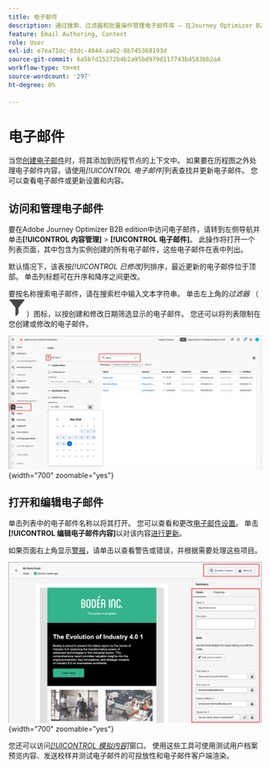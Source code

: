 ```yaml
---
title: 电子邮件
description: 通过搜索、过滤器和批量操作管理电子邮件库 — 在Journey Optimizer B2B edition中编辑内容、设置并测试历程外部的电子邮件。
feature: Email Authoring, Content
role: User
exl-id: e7ea71dc-83dc-4044-aa02-8b745368193d
source-git-commit: 6a5bfd15272b4b2a95bd979d117743b4583bb2a4
workflow-type: tm+mt
source-wordcount: '297'
ht-degree: 0%

---
```


# 电子邮件

当您[创建电子邮件](./add-email.md)时，将其添加到历程节点的上下文中。 如果要在历程图之外处理电子邮件内容，请使用&#x200B;_[!UICONTROL 电子邮件]_&#x200B;列表查找并更新电子邮件。 您可以查看电子邮件或更新设置和内容。

## 访问和管理电子邮件

要在Adobe Journey Optimizer B2B edition中访问电子邮件，请转到左侧导航并单击&#x200B;**[!UICONTROL 内容管理]** > **[!UICONTROL 电子邮件]**。 此操作将打开一个列表页面，其中包含为实例创建的所有电子邮件，这些电子邮件在表中列出。

默认情况下，该表按&#x200B;_[!UICONTROL 已修改]_&#x200B;列排序，最近更新的电子邮件位于顶部。 单击列标题可在升序和降序之间更改。

要按名称搜索电子邮件，请在搜索栏中输入文本字符串。 单击左上角的&#x200B;_过滤器_ （![过滤器图标](../assets/do-not-localize/icon-filter.svg)）图标，以按创建和修改日期筛选显示的电子邮件。 您还可以将列表限制在您创建或修改的电子邮件。

![访问电子邮件模板库并按名称和日期进行筛选](./assets/emails-list-filtered.png){width="700" zoomable="yes"}

## 打开和编辑电子邮件

单击列表中的电子邮件名称以将其打开。 您可以查看和更改[电子邮件设置](./add-email.md#define-the-email-settings)。 单击&#x200B;**[!UICONTROL 编辑电子邮件内容]**&#x200B;以对该内容[进行更新](./email-authoring.md)。

如果页面右上角显示[警报](./add-email.md#check-alerts)，请单击以查看警告或错误，并根据需要处理这些项目。

![打开电子邮件以进行更新](./assets/email-open-update.png){width="700" zoomable="yes"}

您还可以访问[_[!UICONTROL 模拟内容]_](./email-simulate-content.md)窗口。 使用这些工具可使用测试用户档案预览内容、发送校样并测试电子邮件的可投放性和电子邮件客户端渲染。

